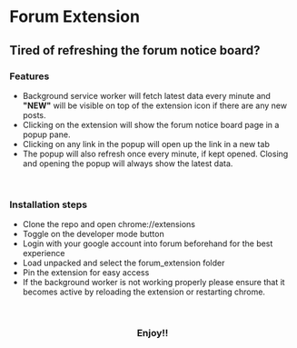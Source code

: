 # Forum Extension
## Tired of refreshing the forum notice board?

### Features
* Background service worker will fetch latest data every minute and <b>"NEW"</b> will be visible on top of the extension icon if there are any new posts.
* Clicking on the extension will show the forum notice board page in a popup pane.
* Clicking on any link in the popup will open up the link in a new tab
* The popup will also refresh once every minute, if kept opened. Closing and opening the popup will always show the latest data.

<br>

### Installation steps
* Clone the repo and open chrome://extensions
* Toggle on the developer mode button
* Login with your google account into forum beforehand for the best experience
* Load unpacked and select the forum_extension folder
* Pin the extension for easy access
* If the background worker is not working properly please ensure that it becomes active by reloading the extension or restarting chrome.
<br>

### <p align="center">Enjoy!!</p>
